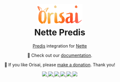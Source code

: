 <h1 align="center">
	<img src="https://github.com/orisai/.github/blob/main/images/repo_title.png?raw=true" alt="Orisai"/>
	<br/>
	Nette Predis
</h1>

<p align="center">
	<a href="https://github.com/predis/predis">Predis</a> integration for <a href="https://nette.org">Nette</a>
</p>

<p align="center">
	📄 Check out our <a href="docs/README.md">documentation</a>.
</p>

<p align="center">
	💸 If you like Orisai, please <a href="https://orisai.dev/sponsor">make a donation</a>. Thank you!
</p>

<p align="center">
	<a href="https://github.com/orisai/nette-predis/actions?query=workflow%3Aci">
		<img src="https://github.com/orisai/nette-predis/workflows/ci/badge.svg">
	</a>
	<a href="https://coveralls.io/r/orisai/nette-predis">
		<img src="https://badgen.net/coveralls/c/github/orisai/nette-predis/v1.x?cache=300">
	</a>
	<a href="https://dashboard.stryker-mutator.io/reports/github.com/orisai/nette-predis/v1.x">
		<img src="https://badge.stryker-mutator.io/github.com/orisai/nette-predis/v1.x">
	</a>
	<a href="https://packagist.org/packages/orisai/nette-predis">
		<img src="https://badgen.net/packagist/dt/orisai/nette-predis?cache=3600">
	</a>
	<a href="https://packagist.org/packages/orisai/nette-predis">
		<img src="https://badgen.net/packagist/v/orisai/nette-predis?cache=3600">
	</a>
	<a href="https://choosealicense.com/licenses/mpl-2.0/">
		<img src="https://badgen.net/badge/license/MPL-2.0/blue?cache=3600">
	</a>
<p>

##
